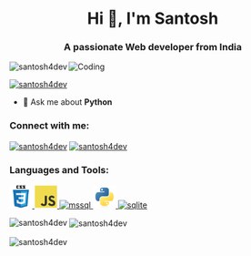 <h1 align="center">Hi 👋, I'm Santosh</h1>
<h3 align="center">A passionate Web developer from India</h3>
<img align="right" alt="Coding" width=400 src="https://camo.githubusercontent.com/cae12fddd9d6982901d82580bdf321d81fb299141098ca1c2d4891870827bf17/68747470733a2f2f6d69726f2e6d656469756d2e636f6d2f6d61782f313336302f302a37513379765349765f7430696f4a2d5a2e676966">



<p align="left"> <img src="https://komarev.com/ghpvc/?username=santosh4dev&label=Profile%20views&color=0e75b6&style=flat" alt="santosh4dev" /> </p>

<p align="left"> <a href="https://twitter.com/santosh4dev" target="blank"><img src="https://img.shields.io/twitter/follow/santosh4dev?logo=twitter&style=for-the-badge" alt="santosh4dev" /></a> </p>

- 💬 Ask me about **Python**

<h3 align="left">Connect with me:</h3>
<p align="left">
<a href="https://twitter.com/santosh4dev" target="blank"><img align="center" src="https://raw.githubusercontent.com/rahuldkjain/github-profile-readme-generator/master/src/images/icons/Social/twitter.svg" alt="santosh4dev" height="30" width="40" /></a>
<a href="https://instagram.com/santosh4dev" target="blank"><img align="center" src="https://raw.githubusercontent.com/rahuldkjain/github-profile-readme-generator/master/src/images/icons/Social/instagram.svg" alt="santosh4dev" height="30" width="40" /></a>
</p>

<h3 align="left">Languages and Tools:</h3>
<p align="left"> <a href="https://www.w3schools.com/css/" target="_blank" rel="noreferrer"> <img src="https://raw.githubusercontent.com/devicons/devicon/master/icons/css3/css3-original-wordmark.svg" alt="css3" width="40" height="40"/> </a> <a href="https://developer.mozilla.org/en-US/docs/Web/JavaScript" target="_blank" rel="noreferrer"> <img src="https://raw.githubusercontent.com/devicons/devicon/master/icons/javascript/javascript-original.svg" alt="javascript" width="40" height="40"/> </a> <a href="https://www.microsoft.com/en-us/sql-server" target="_blank" rel="noreferrer"> <img src="https://www.svgrepo.com/show/303229/microsoft-sql-server-logo.svg" alt="mssql" width="40" height="40"/> </a> <a href="https://www.python.org" target="_blank" rel="noreferrer"> <img src="https://raw.githubusercontent.com/devicons/devicon/master/icons/python/python-original.svg" alt="python" width="40" height="40"/> </a> <a href="https://www.sqlite.org/" target="_blank" rel="noreferrer"> <img src="https://www.vectorlogo.zone/logos/sqlite/sqlite-icon.svg" alt="sqlite" width="40" height="40"/> </a> </p>

<p><img align="left" src="https://github-readme-stats.vercel.app/api/top-langs?username=santosh4dev&show_icons=true&locale=en&layout=compact" alt="santosh4dev" /></p>

<p>&nbsp;<img align="center" src="https://github-readme-stats.vercel.app/api?username=santosh4dev&show_icons=true&locale=en" alt="santosh4dev" /></p>

<p><img align="center" src="https://github-readme-streak-stats.herokuapp.com/?user=santosh4dev&" alt="santosh4dev" /></p>

